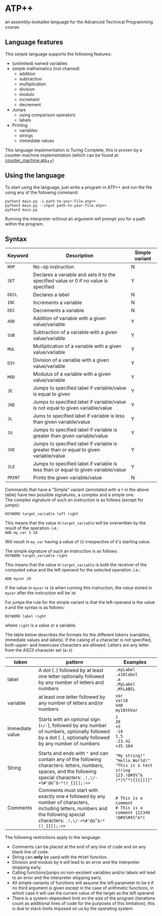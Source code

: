 
  
# ATP++  
an assembly-lookalike language for the Advanced Technical Programming course.  
  
## Language features  
This simple language supports the following features:  
  
- (unlimited) named variables  
- simple mathematics (not chained)  
   - addition  
   - subtraction  
   - multiplication  
   - division  
   - modulo  
   - increment  
   - decrement  
- Jumps  
   - using comparison operators  
   - labels  
- Printing
   - variables
   - strings
   - immediate values
  
This language implementation is Turing Complete, this is proven by a counter-machine implementation (which can be found at: [counter_machine.atp++](https://github.com/florianhumblot/ATPpp/blob/master/example_programs/counter_machine.atp++))  
  
## Using the language  
  
To start using the language, just write a program in ATP++ and run the file using any of the following command:  
```  
python3 main.py -i path-to-your-file.atp++  
python3 main.py --input path-to-your-file.atp++  
python3 main.py  
```  
Running the interpreter without an argument will prompt you for a path within the program.  
  
## Syntax  
  
|  Keyword  |  Description  | Simple variant |  
| -- | -- | -- |  
|  `NOP` |  No-op instruction  | N |  
|  `SET` |  Declares a variable and sets it to the specified value or 0 if no value is specified  | Y |  
|  `DECL` |  Declares a label  | N |  
|  `INC` |  Increments a variable  | N |  
|  `DEC` |  Decrements a variable  | N |  
|  `ADD` |  Addition of variable with a given value/variable  | Y |  
|  `SUB` |  Subtraction of a variable with a given value/variable  | Y |  
|  `MUL` |  Multiplication of a variable with a given value/variable  | Y |  
|  `DIV` |  Division of a variable with a given value/variable  | Y |  
|  `MOD` |  Modulus of a variable with a given value/variable  | Y |  
|  `JE` |  Jumps to specified label if variable/value is equal to given | Y |  
|  `JNE` |  Jumps to specified label if variable/value is not equal to given variable/value | Y |  
|  `JL` |  Jums to specified label if variable is less than given variable/value | Y |  
|  `JG` |  Jumps to specified label if variable is greater than given variable/value | Y |  
|  `JGE` |  Jumps to specified label if variable is greater than or equal to given variable/value | Y |  
|  `JLE` |  Jumps to specified label if variable is less than or equal to given variable/value | Y |  
|  `PRINT` |  Prints the given variable/value  | N |  
  
Commands that have a "Simple" variant (annotated with a `Y` in the above table) have two possible signatures, a complex and a simple one.  
The complex signature of such an instruction is as follows (except for jumps):  
  
`KEYWORD target_variable left right`  
  
This means that the value in `target_variable` will be overwritten by the result of the operation. i.e.:  
`ADD my_var 5 10`  
  
Will result in `my_var` having a value of `15` irrespective of it's starting value.  
  
The simple signature of such an instruction is as follows:  
`KEYWORD target_variable right`  
  
This means that the value in `target_variable` is both the receiver of the computed value and the left operand for the selected operation. i.e.:  
  
`ADD myvar 20`  
  
If the value in `myvar` is `10` when running this instruction, the value stored in `myvar` after the instruction will be `30`.

For jumps the rule for the simple variant is that the left-operand is the value `0` and the syntax is as follows:

`KEYWORD label right` 

where `right` is a value or a variable.

The table below describes the formats for the different tokens (variables, immediate values and labels). If the casing of a character is not specified, both upper- and lowercase characters are allowed. Letters are any letter from the ASCII character set (a-z)

|token| pattern | Examples |
|--|--| -- | 
| label | A dot (`.`) followed by at least one letter optionally followed by any number of letters and numbers | `.myLabel`<br>`.a10label`<br>`.a`<br>`.MyLabel`<br>`.MYLABEL` |
| variable | at least one letter followed by any number of letters and/or numbers| `var`<br>`var10`<br>`VAR`<br>`my10thVar`|
|Immediate value|Starts with an optional sign (`+/-`), followed by any number of numbers, optionally followed by a dot (`.`), optionally followed by any number of numbers |`1`<br>`20`<br>`+5`<br>`-10`<br>`1.5`<br>`-23.42`<br>`+35.104`|
|String | Starts and ends with `"` and can contain any of the following characters: letters, numbers, spaces, and the following special characters: `.!,\/-+%#'@&^$~*()_{}[];:<>` | `"My string!"`<br>`"Hello World!"`<br>`"This is a test string 123.!@#$%^&(*)%^*){}{[][]"` |
| Comments | Comments must start with exactly one `#` followed by any number of characters, including letters, numbers and the following special characters: `.!,\/-+%#'@&^$~*()_{}[];:<>` | `# This is a comment`<br>`# This is a comment 122340 !@#$%#$%^&*(`|

The following restrictions apply to the language:
 - Comments can be placed at the end of any line of code and on any blank line of code.
 - String can __only__ be used with the `PRINT` function.
 - Division and modulo by `0` will lead to an error and the interpreter stopping early.
 - Calling functions/jumps on non-existent variables and/or labels will lead to an error and the interpreter stopping early.
 - All simple-variants of functions will assume the left parameter to be `0` if no third argument is given except in the case of arithmetic functions, in which case it will use the current value of the target as the left operand.
 - There is a system-dependent limit on the size of the program (iterations count as additional lines of code for the purposes of this limitation), this is due to stack limits imposed on us by the operating system.
